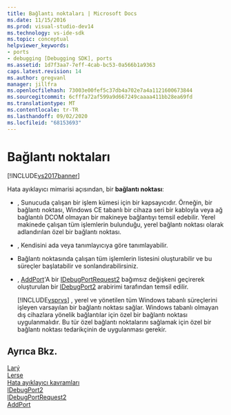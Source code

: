 ```yaml
---
title: Bağlantı noktaları | Microsoft Docs
ms.date: 11/15/2016
ms.prod: visual-studio-dev14
ms.technology: vs-ide-sdk
ms.topic: conceptual
helpviewer_keywords:
- ports
- debugging [Debugging SDK], ports
ms.assetid: 1d7f3aa7-7eff-4cab-bc53-0a566b1a9363
caps.latest.revision: 14
ms.author: gregvanl
manager: jillfra
ms.openlocfilehash: 73003e00fef5c37db4a702e7a4a1121600673844
ms.sourcegitcommit: 6cfffa72af599a9d667249caaaa411bb28ea69fd
ms.translationtype: MT
ms.contentlocale: tr-TR
ms.lasthandoff: 09/02/2020
ms.locfileid: "68153693"
---
```

# <a name="ports"></a>Bağlantı noktaları
[!INCLUDE[vs2017banner](../../includes/vs2017banner.md)]

Hata ayıklayıcı mimarisi açısından, bir **bağlantı noktası**:  
  
- , Sunucuda çalışan bir işlem kümesi için bir kapsayıcıdır. Örneğin, bir bağlantı noktası, Windows CE tabanlı bir cihaza seri bir kabloyla veya ağ bağlantılı DCOM olmayan bir makineye bağlantıyı temsil edebilir. Yerel makinede çalışan tüm işlemlerin bulunduğu, yerel bağlantı noktası olarak adlandırılan özel bir bağlantı noktası.  
  
- , Kendisini ada veya tanımlayıcıya göre tanımlayabilir.  
  
- Bağlantı noktasında çalışan tüm işlemlerin listesini oluşturabilir ve bu süreçler başlatabilir ve sonlandırabilirsiniz.  
  
- , [AddPort](../../extensibility/debugger/reference/idebugportsupplier2-addport.md)'A bir [IDebugPortRequest2](../../extensibility/debugger/reference/idebugportrequest2.md) bağımsız değişkeni geçirerek oluşturulan bir [IDebugPort2](../../extensibility/debugger/reference/idebugport2.md) arabirimi tarafından temsil edilir.  
  
  [!INCLUDE[vsprvs](../../includes/vsprvs-md.md)] , yerel ve yönetilen tüm Windows tabanlı süreçlerini işleyen varsayılan bir bağlantı noktası sağlar. Windows tabanlı olmayan dış cihazlara yönelik bağlantılar için özel bir bağlantı noktası uygulanmalıdır. Bu tür özel bağlantı noktalarını sağlamak için özel bir bağlantı noktası tedarikçinin de uygulanması gerekir.  
  
## <a name="see-also"></a>Ayrıca Bkz.  
 [Larý](../../extensibility/debugger/servers-visual-studio-sdk.md)   
 [Lerse](../../extensibility/debugger/processes.md)   
 [Hata ayıklayıcı kavramları](../../extensibility/debugger/debugger-concepts.md)   
 [IDebugPort2](../../extensibility/debugger/reference/idebugport2.md)   
 [IDebugPortRequest2](../../extensibility/debugger/reference/idebugportrequest2.md)   
 [AddPort](../../extensibility/debugger/reference/idebugportsupplier2-addport.md)
